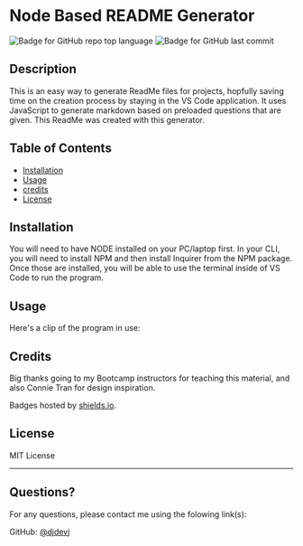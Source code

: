# Node Based README Generator

![Badge for GitHub repo top language](https://img.shields.io/github/languages/top/djdevj/node-readme?style=flat&logo=appveyor) ![Badge for GitHub last commit](https://img.shields.io/github/last-commit/djdevj/node-readme?style=flat&logo=appveyor)
  
  
  
  ## Description 
    
  
  This is an easy way to generate ReadMe files for projects, hopfully saving time on the creation process by staying in the VS Code application. It uses JavaScript to generate markdown based on preloaded questions that are given. This ReadMe was created with this generator.

  ## Table of Contents
  * [Installation](#installation)
  * [Usage](#usage)
  * [credits](#credits)
  * [License](#license)
  
  ## Installation
  
    
  You will need to have NODE installed on your PC/laptop first. In your CLI, you will need to install NPM and then install Inquirer from the NPM package. Once those are installed, you will be able to use the terminal inside of VS Code to run the program.
  
  ## Usage 
  
    
  Here's a clip of the program in use:
    
  ## Credits
    
  Big thanks going to my Bootcamp instructors for teaching this material, and also Connie Tran for design inspiration.
  
  Badges hosted by [shields.io](https://shields.io/).
  
  ## License
  
  MIT License
  
  ---
  
  ## Questions?

  For any questions, please contact me using the folowing link(s):
 
  GitHub: [@djdevj](https://api.github.com/users/djdevj)
  
